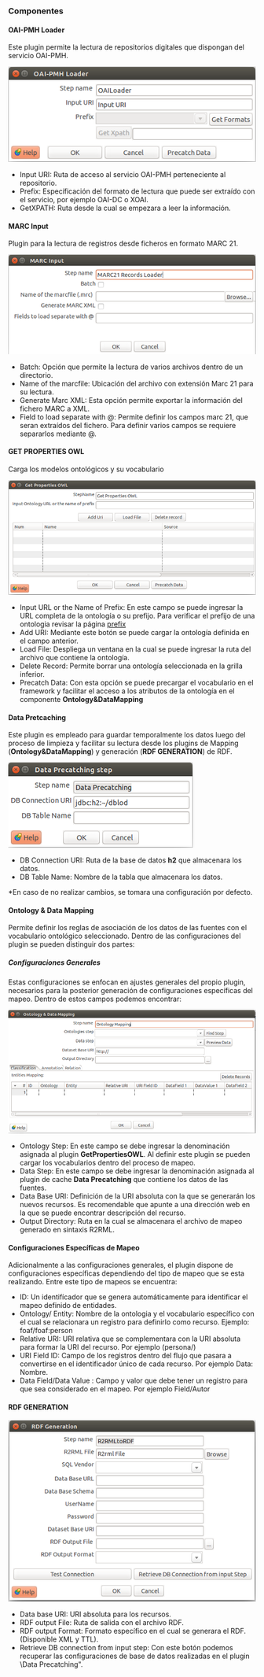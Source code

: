 

### Componentes ###

####  OAI-PMH Loader ####
Este plugin permite la lectura de repositorios digitales que dispongan del servicio OAI-PMH.

![OAIConfig](./Images/OAIconfig.png?style=centerme)


- Input URI: Ruta de acceso al servicio OAI-PMH perteneciente al repositorio.
- Prefix: Específicación del formato de lectura que puede ser extraído con el servicio, por ejemplo OAI-DC o XOAI.
- GetXPATH: Ruta desde la cual se empezara a leer la información.


#### MARC Input #### 
Plugin para la lectura de registros  desde ficheros en formato MARC 21.

![MARCConfig](./Images/marc21config.png?style=centerme)

- Batch: Opción que permite la lectura de varios  archivos dentro de un directorio.
- Name of the marcfile: Ubicación del archivo con extensión Marc 21 para su lectura.
- Generate Marc XML: Esta opción permite exportar  la información del fichero MARC a XML.
- Field to load separate with @: Permite definir los campos marc 21,  que seran extraídos del fichero. Para definir varios campos se requiere separarlos mediante @.

#### GET PROPERTIES OWL ####
Carga los modelos ontológicos y su  vocabulario 

![OntoConfig](./Images/ontologyload.png?style=centerme)

- Input URL or the Name of Prefix: En este campo se puede ingresar la URL completa de la ontología o su prefijo. Para verificar el prefijo de una ontologia revisar la página [prefix](http://prefix.cc/)
- Add URI: Mediante este botón se puede cargar la ontología definida en el campo anterior.
- Load File: Despliega un ventana en la cual se puede ingresar la ruta del archivo que contiene la ontología.
- Delete Record: Permite borrar una ontología seleccionada en la grilla inferior.
- Precatch Data: Con esta opción se puede precargar el vocabulario en el framework y facilitar el acceso a los atributos de la ontología  en el componente **Ontology&DataMapping**

#### Data Pretcaching ####
Este plugin es empleado para guardar temporalmente los datos luego del proceso de limpieza y facilitar su lectura desde los plugins de Mapping (**Ontology&DataMapping**) y generación (**RDF GENERATION**)  de RDF.

![OntologyDataConfig](./Images/Datapretconfig.png?style=centerme)

- DB Connection URI: Ruta  de la base de datos **h2** que almacenara los datos.
- DB Table Name: Nombre de la tabla que almacenara los datos.

\*En caso de no realizar cambios, se tomara una configuración por defecto.

#### Ontology & Data Mapping ####
Permite definir los reglas de asociación de los datos de las fuentes con el vocabulario ontológico seleccionado. Dentro de las  configuraciones del plugin se pueden distinguir dos partes:


##### Configuraciones Generales #####
Estas configuraciones se enfocan en ajustes generales del propio plugin, necesarios para la posterior generación de configuraciones específicas del mapeo. Dentro de estos campos podemos encontrar:

![MappConfig](./Images/mappingconfig.png?style=centerme)

- Ontology Step: En este campo se debe ingresar  la denominación asignada al plugin **GetPropertiesOWL**. Al definir este plugin se pueden cargar los vocabularios dentro del proceso de mapeo. 
- Data Step: En este campo se debe ingresar  la denominación asignada al plugin de cache **Data Precatching** que contiene los datos de las fuentes.
- Data Base URI: Definición de la URI absoluta con la que se generarán los nuevos recursos. Es recomendable que apunte a una dirección web en la que se puede encontrar descripción del recurso.
- Output Directory: Ruta en la cual se almacenara el archivo de mapeo generado en sintaxis R2RML.


#### Configuraciones Específicas de Mapeo ####

Adicionalmente a las configuraciones generales, el plugin dispone de configuraciones específicas dependiendo del tipo de mapeo que se esta realizando. Entre este tipo de mapeos se encuentra:

- ID: Un identifícador que se genera automáticamente para identificar el mapeo definido de entidades.
- Ontology/ Entity: Nombre de la ontologia y el vocabulario específico con el cual se relacionara un registro para definirlo como recurso. Ejemplo: foaf/foaf:person
- Relative URI: URI relativa que se complementara con la URI absoluta para formar la URI del recurso. Por ejemplo (persona/)
- URI Field ID: Campo de los registros dentro del flujo que pasara a convertirse en el identificador único de cada recurso. Por ejemplo Data: Nombre.
- Data Field/Data Value : Campo y valor que debe tener un registro para que sea considerado en el mapeo. Por ejemplo Field/Autor



#### RDF GENERATION ####

![GeneConfig](./Images/generatorconfig.png?style=centerme)

- Data base URI: URI absoluta para los recursos.
- RDF output File: Ruta de salida con el archivo RDF.
- RDF output Format: Formato específico en el cual se generara el RDF. (Disponible XML y TTL).
- Retrieve DB connection from input step: Con este botón podemos recuperar las configuraciones de base de datos realizadas en el plugin \Data Precatching".


